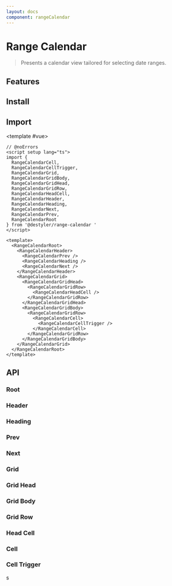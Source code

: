 ```yaml
---
layout: docs
component: rangeCalendar
---
```


# Range Calendar

> Presents a calendar view tailored for selecting date ranges.

<Preview name="rangeCalendar" />

## Features

<Features :lists="[
  'Full keyboard navigation',
  'Can be controlled or uncontrolled',
  'Focus is fully managed',
  'Localization support',
  'Highly composable',
]" />

## Install

<CodeGroupPackage name="@destyler/range-calendar @internationalized/date" />

## Import

<CodePreview :tabs="[
  {value: 'vue', label: 'index.vue', icon: 'vscode-icons:file-type-vue'}
]">

<template #vue>

```vue twoslash
// @noErrors
<script setup lang="ts">
import {
  RangeCalendarCell,
  RangeCalendarCellTrigger,
  RangeCalendarGrid,
  RangeCalendarGridBody,
  RangeCalendarGridHead,
  RangeCalendarGridRow,
  RangeCalendarHeadCell,
  RangeCalendarHeader,
  RangeCalendarHeading,
  RangeCalendarNext,
  RangeCalendarPrev,
  RangeCalendarRoot
} from '@destyler/range-calendar '
</script>

<template>
  <RangeCalendarRoot>
    <RangeCalendarHeader>
      <RangeCalendarPrev />
      <RangeCalendarHeading />
      <RangeCalendarNext />
    </RangeCalendarHeader>
    <RangeCalendarGrid>
      <RangeCalendarGridHead>
        <RangeCalendarGridRow>
          <RangeCalendarHeadCell />
        </RangeCalendarGridRow>
      </RangeCalendarGridHead>
      <RangeCalendarGridBody>
        <RangeCalendarGridRow>
          <RangeCalendarCell>
            <RangeCalendarCellTrigger />
          </RangeCalendarCell>
        </RangeCalendarGridRow>
      </RangeCalendarGridBody>
    </RangeCalendarGrid>
  </RangeCalendarRoot>
</template>
```

</template>

</CodePreview>

## API

### Root

<!--@include: ../../packages/components/rangeCalendar/.docs/root.md-->

<Attribute
  :value="[
    {
      name: '[data-readonly]',
      value:`Present when readonly`
    },
    {
      name: '[data-disabled]',
      value:`Present when disabled`
    },
    {
      name: '[data-invalid]',
      value:`Present when invalid`
    },
  ]"
/>

### Header

<!--@include: ../../packages/components/rangeCalendar/.docs/header.md-->

### Heading

<!--@include: ../../packages/components/rangeCalendar/.docs/heading.md-->

<Attribute
  :value="[
    {
      name: '[data-disabled]',
      value:`Present when disabled`
    },
  ]"
/>

### Prev

<!--@include: ../../packages/components/rangeCalendar/.docs/prev.md-->

<Attribute
  :value="[
    {
      name: '[data-disabled]',
      value:`Present when disabled`
    },
  ]"
/>

### Next

<!--@include: ../../packages/components/rangeCalendar/.docs/next.md-->

<Attribute
  :value="[
    {
      name: '[data-disabled]',
      value:`Present when disabled`
    },
  ]"
/>

### Grid

<!--@include: ../../packages/components/rangeCalendar/.docs/grid.md-->

<Attribute
  :value="[
    {
      name: '[data-readonly]',
      value:`Present when readonly`
    },
    {
      name: '[data-disabled]',
      value:`Present when disabled`
    },
  ]"
/>

### Grid Head

<!--@include: ../../packages/components/rangeCalendar/.docs/gridHead.md-->

### Grid Body

<!--@include: ../../packages/components/rangeCalendar/.docs/gridBody.md-->

### Grid Row

<!--@include: ../../packages/components/rangeCalendar/.docs/gridRow.md-->

### Head Cell

<!--@include: ../../packages/components/rangeCalendar/.docs/headCell.md-->

### Cell

<!--@include: ../../packages/components/rangeCalendar/.docs/cell.md-->

<Attribute
  :value="[
    {
      name: '[data-disabled]',
      value:`Present when disabled`
    },
  ]"
/>

### Cell Trigger

<!--@include: ../../packages/components/rangeCalendar/.docs/cellTrigger.md-->

<Attribute
  :value="[
    {
      name: '[data-disabled]',
      value:`Present when disabled`
    },
    {
      name: '[data-selected]',
      value:`Present when selected`
    },
    {
      name: '[data-value]',
      value:`The ISO string value of the date.`
    },
    {
      name: '[data-unavailable]',
      value:`Present when unavailable`
    },
    {
      name: '[data-today]',
      value:`Present when today`
    },
    {
      name: '[data-outside-view]',
      value:`Present when the date is outside the current month it is displayed in.`
    },
    {
      name: '[data-outside-visible-view]',
      value:`Present when the date is outside the months that are visible on the calendar.`
    },
    {
      name:'[data-selection-start]',
      value:'Present when the date is the start of the selection.',
    },
    {
      name:'[data-selection-end]',
      value:'Present when the date is the end of the selection.',
    },
    {
      name:'[data-highlighted]',
      value:'Present when the date is highlighted by the user as they select a range.',
    },
    {
      name:'[data-highlighted-start]',
      value:'Present when the date is the start of the range that is highlighted by the user.',
    },
    {
      name:'[data-highlighted-end]',
      value:'Present when the date is the end of the range that is highlighted by the user.',
    },
    {
      name: '[data-focused]',
      value:`Present when focused`
    },
  ]"
/>
s
